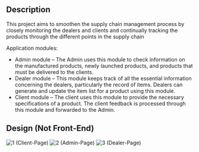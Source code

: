 ## Description

This project aims to smoothen the supply chain management process by closely monitoring the dealers 
and clients and continually tracking the products through the different points in the supply chain

Application modules:
* Admin module – The Admin uses this module to check information on the manufactured products, newly launched products, and products that must be delivered to the clients.
* Dealer module – This module keeps track of all the essential information concerning the dealers, particularly the record of items. Dealers can generate and update the item list for a product using this module.
* Client module – The client uses this module to provide the necessary specifications of a product. The client feedback is processed through this module and forwarded to the Admin.

## Design (Not Front-End)
![1 (Client-Page)](https://user-images.githubusercontent.com/87764579/180738408-388ec844-783d-45fe-b88f-900b33914c1d.png)
![2 (Admin-Page)](https://user-images.githubusercontent.com/87764579/180738425-7e52de15-11ff-4660-8b96-33ce52a5d3f0.png)
![3 (Dealer-Page)](https://user-images.githubusercontent.com/87764579/180738435-0a946777-cffa-4194-be2b-8d4adfd1e985.png)

